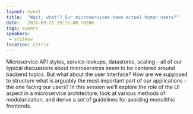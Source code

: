 ```yaml
---
layout: event
title:  "Wait, what!? Our microservices have actual human users?"
date:   2016-09-21 19:15:00 +0200
tags: events
speakers:
 - stilkov
location: citrix
---
```


Microservice API styles, service lookups, datastores, scaling – all of our typical discussions about microservices seem to be centered around backend topics. But what about the user interface? How are we supposed to structure what is arguably the most important part of our applications – the one facing our users? In this session we’ll explore the role of the UI aspect in a microservice architecture, look at various methods of modularization, and derive a set of guidelines for avoiding monolithic frontends.
